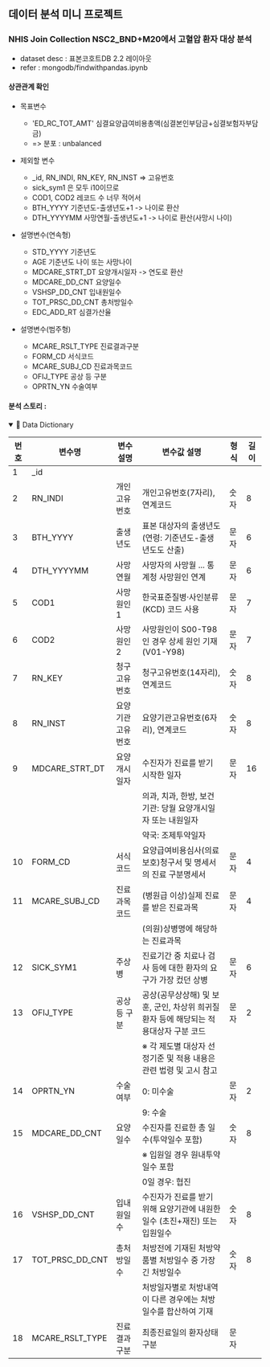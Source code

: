 ## 데이터 분석 미니 프로젝트

### NHIS Join Collection NSC2_BND+M20에서 고혈압 환자 대상 분석

* dataset desc : 표본코호트DB 2.2 레이아웃
* refer : mongodb/findwithpandas.ipynb


#### 상관관계 확인
- 목표변수
    - 'ED_RC_TOT_AMT' 심결요양급여비용총액(심결본인부담금+심결보험자부담금)
    - => 분포 : unbalanced

- 제외할 변수
    - _id, RN_INDI, RN_KEY, RN_INST => 고유번호 
    - sick_sym1  은 모두 i10이므로 
    - COD1, COD2 레코드 수 너무 적어서
    - BTH_YYYY 기준년도-출생년도+1 -> 나이로 환산
    - DTH_YYYYMM 사망연월-출생년도+1 -> 나이로 환산(사망시 나이) 

- 설명변수(연속형)
    - STD_YYYY 기준년도
    - AGE 기준년도 나이 또는 사망나이
    - MDCARE_STRT_DT 요양개시일자 -> 연도로 환산
    - MDCARE_DD_CNT 요양일수
    - VSHSP_DD_CNT 입내원일수
    - TOT_PRSC_DD_CNT 총처방일수
    - EDC_ADD_RT 심결가산율

- 설명변수(범주형)
    - MCARE_RSLT_TYPE 진료결과구분
    - FORM_CD 서식코드
    - MCARE_SUBJ_CD 진료과목코드
    - OFIJ_TYPE 공상 등 구분
    - OPRTN_YN 수술여부

#### 분석 스토리 : 

<details open>
<summary>📕 Data Dictionary</summary>

| 번호 | 변수명             | 변수 설명             | 변수값 설명                                                  | 형식  | 길이 |
|-----|--------------------|------------------------|-------------------------------------------------------------|------|------|
| 1   | _id                |                        |                                                             |      |      |
| 2   | RN_INDI            | 개인고유번호           | 개인고유번호(7자리), 연계코드                               | 숫자 | 8    |
| 3   | BTH_YYYY           | 출생년도               | 표본 대상자의 출생년도(연령: 기준년도-출생년도도 산출)        | 문자 | 6    |
| 4   | DTH_YYYYMM         | 사망연월               | 사망자의 사망월 ... 통계청 사망원인 연계                       | 문자 | 6    |
| 5   | COD1               | 사망원인1              | 한국표준질병‧사인분류(KCD) 코드 사용                         | 문자 | 7    |
| 6   | COD2               | 사망원인2              | 사망원인이 S00-T98인 경우 상세 원인 기재(V01-Y98)            | 문자 | 7    |
| 7   | RN_KEY             | 청구고유번호           | 청구고유번호(14자리), 연계코드                              | 숫자 | 8    |
| 8   | RN_INST            | 요양기관고유번호       | 요양기관고유번호(6자리), 연계코드                           | 숫자 | 8    |
| 9   | MDCARE_STRT_DT     | 요양개시일자           | 수진자가 진료를 받기 시작한 일자                            | 문자 | 16   |
|     |                    |                        | 의과, 치과, 한방, 보건기관: 당월 요양개시일자 또는 내원일자   |      |      |
|     |                    |                        | 약국: 조제투약일자                                         |      |      |
| 10  | FORM_CD            | 서식코드               | 요양급여비용심사(의료보호)청구서 및 명세서의 진료 구분명세서   | 문자 | 4    |
| 11  | MCARE_SUBJ_CD      | 진료과목코드           | (병원급 이상)실제 진료를 받은 진료과목                       | 문자 | 4    |
|     |                    |                        | (의원)상병명에 해당하는 진료과목                            |      |      |
| 12  | SICK_SYM1          | 주상병                 | 진료기간 중 치료나 검사 등에 대한 환자의 요구가 가장 컸던 상병 | 문자 | 6    |
| 13  | OFIJ_TYPE          | 공상 등 구분           | 공상(공무상상해) 및 보훈, 군인, 차상위 희귀질환자 등에 해당되는 적용대상자 구분 코드 | 문자 | 2    |
|     |                    |                        | ※ 각 제도별 대상자 선정기준 및 적용 내용은 관련 법령 및 고시 참고 |      |      |
| 14  | OPRTN_YN           | 수술여부               | 0: 미수술                                                  | 문자 | 2    |
|     |                    |                        | 9: 수술                                                   |      |      |
| 15  | MDCARE_DD_CNT      | 요양일수               | 수진자를 진료한 총 일수(투약일수 포함)                      | 숫자 | 8    |
|     |                    |                        | ※ 입원일 경우 원내투약일수 포함                              |      |      |
|     |                    |                        | 0일 경우: 협진                                             |      |      |
| 16  | VSHSP_DD_CNT       | 입내원일수              | 수진자가 진료를 받기 위해 요양기관에 내원한 일수 (초진+재진) 또는 입원일수 | 숫자 | 8    |
| 17  | TOT_PRSC_DD_CNT    | 총처방일수              | 처방전에 기재된 처방약품별 처방일수 중 가장 긴 처방일수         | 숫자 | 8    |
|     |                    |                        | 처방일자별로 처방내역이 다른 경우에는 처방일수를 합산하여 기재 |      |      |
| 18  | MCARE_RSLT_TYPE    | 진료결과구분            | 최종진료일의 환자상태 구분                                  | 문자 | 


</details>

